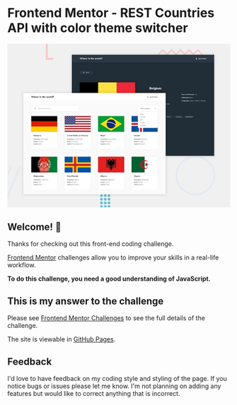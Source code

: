 # Frontend Mentor - REST Countries API with color theme switcher

![Design preview for the REST Countries API with color theme switcher coding challenge](./design/desktop-preview.jpg)

## Welcome! 👋

Thanks for checking out this front-end coding challenge.

[Frontend Mentor](https://www.frontendmentor.io) challenges allow you to improve your skills in a real-life workflow.

**To do this challenge, you need a good understanding of JavaScript.**

## This is my answer to the challenge

Please see [Frontend Mentor Challenges](https://www.frontendmentor.io/challenges/rest-countries-api-with-color-theme-switcher-5cacc469fec04111f7b848ca) to see the full details of the challenge.

The site is viewable in [GitHub Pages](https://russeby.github.io/Countries-Rest/).

## Feedback

I'd love to have feedback on my coding style and styling of the page. If you notice bugs or issues please let me know. I'm not planning on adding any features but would like to correct anything that is incorrect.